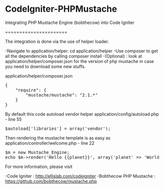 CodeIgniter-PHPMustache
=======================

Integrating PHP Mustache Engine (bobthecow) into Code Igniter


======================


The integration is done via the use of helper loader.

-Navigate to application/helper.  cd application/helper
-Use composer to get all the dependencies by calling composer install
-(Optional) :  look at application/helper/composer.json for the version of php mustache in case you need to download some new stuffs.

application/helper/composer.json
<pre>
{
    "require": {
        "mustache/mustache": "2.1.*"
    }
}
</pre>

By default this code autoload vendor helper
application/config/autoload.php - line 55
<pre>
$autoload['libraries'] = array('vendor');
</pre>



Then rendering the mustache template is as easy as 
application/controller/welcome.php - line 22
<pre>
$m = new Mustache_Engine;
echo $m->render('Hello {{planet}}', array('planet' => 'World!')); // "Hello World!"
</pre>

For more information, please visit


-Code Igniter : http://ellislab.com/codeigniter
-Bobthecow PHP Mustache : https://github.com/bobthecow/mustache.php
